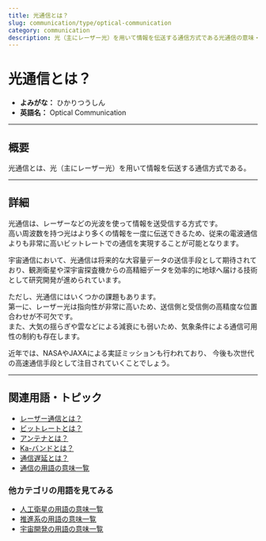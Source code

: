 ```yaml
---
title: 光通信とは？
slug: communication/type/optical-communication
category: communication
description: 光（主にレーザー光）を用いて情報を伝送する通信方式である光通信の意味・定義・内容について解説します。  
---
```


# 光通信とは？

- **よみがな：** ひかりつうしん  
- **英語名：** Optical Communication  

---

## 概要

光通信とは、光（主にレーザー光）を用いて情報を伝送する通信方式である。

---

## 詳細

光通信は、レーザーなどの光波を使って情報を送受信する方式です。  
高い周波数を持つ光はより多くの情報を一度に伝送できるため、従来の電波通信よりも非常に高いビットレートでの通信を実現することが可能となります。  

宇宙通信において、光通信は将来的な大容量データの送信手段として期待されており、観測衛星や深宇宙探査機からの高精細データを効率的に地球へ届ける技術として研究開発が進められています。  

ただし、光通信にはいくつかの課題もあります。  
第一に、レーザー光は指向性が非常に高いため、送信側と受信側の高精度な位置合わせが不可欠です。  
また、大気の揺らぎや雲などによる減衰にも弱いため、気象条件による通信可用性の制約も存在します。  

近年では、NASAやJAXAによる実証ミッションも行われており、
今後も次世代の高速通信手段として注目されていくことでしょう。  

---

## 関連用語・トピック

- [レーザー通信とは？](communication/type/laser-communication)
- [ビットレートとは？](communication/technology/bit-rate)
- [アンテナとは？](communication/technology/antenna)
- [Ka-バンドとは？](communication/technology/ka-band)
- [通信遅延とは？](communication/technology/communication-delay)
- [通信の用語の意味一覧](category/communication)

### 他カテゴリの用語を見てみる
- [人工衛星の用語の意味一覧](category/satellite)
- [推進系の用語の意味一覧](category/propulsion)
- [宇宙開発の用語の意味一覧](category/glossary)
